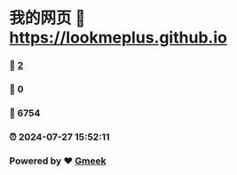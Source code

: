 # 我的网页 :link: https://lookmeplus.github.io 
### :page_facing_up: [2](https://lookmeplus.github.io/tag.html) 
### :speech_balloon: 0 
### :hibiscus: 6754 
### :alarm_clock: 2024-07-27 15:52:11 
### Powered by :heart: [Gmeek](https://github.com/Meekdai/Gmeek)
